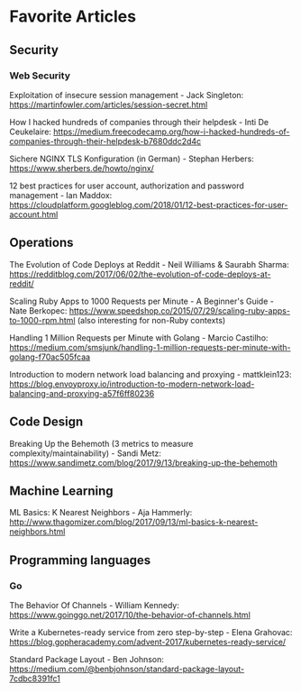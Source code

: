 # Favorite Articles

## Security

### Web Security

Exploitation of insecure session management - Jack Singleton: https://martinfowler.com/articles/session-secret.html

How I hacked hundreds of companies through their helpdesk - Inti De Ceukelaire: https://medium.freecodecamp.org/how-i-hacked-hundreds-of-companies-through-their-helpdesk-b7680ddc2d4c

Sichere NGINX TLS Konfiguration (in German) - Stephan Herbers: https://www.sherbers.de/howto/nginx/

12 best practices for user account, authorization and password management - Ian Maddox: https://cloudplatform.googleblog.com/2018/01/12-best-practices-for-user-account.html

## Operations

The Evolution of Code Deploys at Reddit - Neil Williams & Saurabh Sharma: https://redditblog.com/2017/06/02/the-evolution-of-code-deploys-at-reddit/

Scaling Ruby Apps to 1000 Requests per Minute - A Beginner's Guide - Nate Berkopec: https://www.speedshop.co/2015/07/29/scaling-ruby-apps-to-1000-rpm.html (also interesting for non-Ruby contexts)

Handling 1 Million Requests per Minute with Golang - Marcio Castilho: https://medium.com/smsjunk/handling-1-million-requests-per-minute-with-golang-f70ac505fcaa

Introduction to modern network load balancing and proxying - mattklein123: https://blog.envoyproxy.io/introduction-to-modern-network-load-balancing-and-proxying-a57f6ff80236

## Code Design

Breaking Up the Behemoth (3 metrics to measure complexity/maintainability) - Sandi Metz: https://www.sandimetz.com/blog/2017/9/13/breaking-up-the-behemoth

## Machine Learning

ML Basics: K Nearest Neighbors - Aja Hammerly: http://www.thagomizer.com/blog/2017/09/13/ml-basics-k-nearest-neighbors.html

## Programming languages

### Go

The Behavior Of Channels - William Kennedy: https://www.goinggo.net/2017/10/the-behavior-of-channels.html

Write a Kubernetes-ready service from zero step-by-step - Elena Grahovac: https://blog.gopheracademy.com/advent-2017/kubernetes-ready-service/

Standard Package Layout - Ben Johnson: https://medium.com/@benbjohnson/standard-package-layout-7cdbc8391fc1
